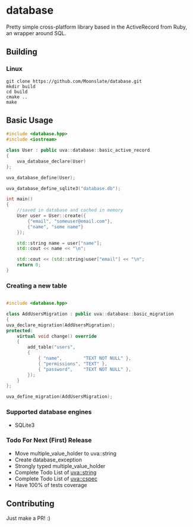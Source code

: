 # database

Pretty simple cross-platform library based in the ActiveRecord from Ruby, an wrapper around SQL.

## Building 

### Linux

```shell
git clone https://github.com/Moonslate/database.git
mkdir build
cd build
cmake ..
make
```

## Basic Usage

```cpp
#include <database.hpp>
#include <iostream>

class User : public uva::database::basic_active_record
{    
    uva_database_declare(User)
};

uva_database_define(User);

uva_database_define_sqlite3("database.db");

int main()
{
    //saved in database and cached in memory
    User user = User::create({
        {"email", "someuser@email.com"},
        {"name", "some name"}
    });    

    std::string name = user["name"];
    std::cout << name << "\n";

    std::cout << (std::string)user["email"] << "\n";
    return 0;
}
```

### Creating a new table

```cpp

#include <database.hpp>

class AddUsersMigration : public uva::database::basic_migration
{
uva_declare_migration(AddUsersMigration);
protected:
    virtual void change() override
    {
        add_table("users",
        {
            { "name",        "TEXT NOT NULL" },
            { "permissions", "TEXT" },
            { "password",    "TEXT NOT NULL" },
        });
    }
};

uva_define_migration(AddUsersMigration);

```

### Supported database engines

* SQLite3

### Todo For Next (First) Release

* Move multiple_value_holder to uva::string
* Create database_exception
* Strongly typed multiple_value_holder
* Complete Todo List of [uva::string](https://github.com/Moonslate/string)
* Complete Todo List of [uva::cspec](https://github.com/Moonslate/cspec)
* Have 100% of tests coverage

## Contributing
Just make a PR! :)
